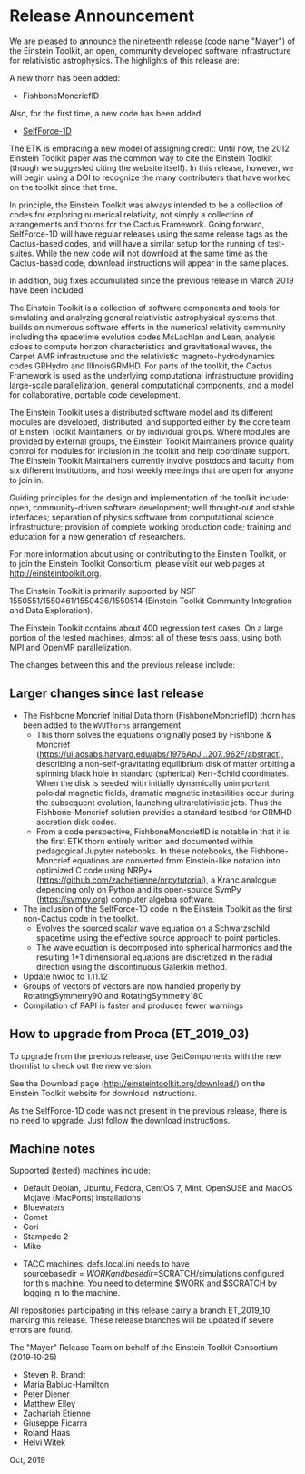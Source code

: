 # Release Announcement

We are pleased to announce the nineteenth release (code name ["Mayer"](https://en.wikipedia.org/wiki/Maria_Goeppert_Mayer)) of the Einstein Toolkit, an open, community developed software infrastructure for relativistic astrophysics. The highlights of this release are:

A new thorn has been added:

* FishboneMoncriefID

Also, for the first time, a new code has been added.

* [SelfForce-1D](https://bitbucket.org/peterdiener/selfforce-1d.git)

The ETK is embracing a new model of assigning credit: Until now, the 2012 Einstein Toolkit paper was the common way to cite the Einstein Toolkit (though we suggested citing the website itself). In this release, however, we will begin using a DOI to recognize the many contributers that have worked on the toolkit since that time.

In principle, the Einstein Toolkit was always intended to be a collection of codes for exploring numerical relativity, not simply a collection of arrangements and thorns for the Cactus Framework. Going forward, SelfForce-1D will have regular releases using the same release tags as the Cactus-based codes, and will have a similar setup for the running of test-suites. While the new code will not download at the same time as the Cactus-based code, download instructions will appear in the same places.

In addition, bug fixes accumulated since the previous release in March 2019 have been included.

The Einstein Toolkit is a collection of software components and tools for simulating and analyzing general relativistic astrophysical systems that builds on numerous software efforts in the numerical relativity community including the spacetime evolution codes McLachlan and Lean, analysis cdoes to compute horizon characteristics and gravitational waves, the Carpet AMR infrastructure and the relativistic magneto-hydrodynamics codes GRHydro and IllinoisGRMHD. For parts of the toolkit, the Cactus Framework is used as the underlying computational infrastructure providing large-scale parallelization, general computational components, and a model for collaborative, portable code development.

The Einstein Toolkit uses a distributed software model and its different modules are developed, distributed, and supported either by the core team of Einstein Toolkit Maintainers, or by individual groups. Where modules are provided by external groups, the Einstein Toolkit Maintainers provide quality control for modules for inclusion in the toolkit and help coordinate support. The Einstein Toolkit Maintainers currently involve postdocs and faculty from six different institutions, and host weekly meetings that are open for anyone to join in.

Guiding principles for the design and implementation of the toolkit include: open, community-driven software development; well thought-out and stable interfaces; separation of physics software from computational science infrastructure; provision of complete working production code; training and education for a new generation of researchers.

For more information about using or contributing to the Einstein Toolkit, or to join the Einstein Toolkit Consortium, please visit our web pages at http://einsteintoolkit.org.

The Einstein Toolkit is primarily supported by NSF 1550551/1550461/1550436/1550514 (Einstein Toolkit Community Integration and Data Exploration).

The Einstein Toolkit contains about 400 regression test cases. On a large portion of the tested machines, almost all of these tests pass, using both MPI and OpenMP parallelization.

The changes between this and the previous release include:

## Larger changes since last release

* The Fishbone Moncrief Initial Data thorn (FishboneMoncriefID) thorn has been added to the `WVUThorns` arrangement 
    - This thorn solves the equations originally posed by Fishbone & Moncrief (https://ui.adsabs.harvard.edu/abs/1976ApJ...207..962F/abstract), describing a non-self-gravitating equilibrium disk of matter orbiting a spinning black hole in standard (spherical) Kerr-Schild coordinates. When the disk is seeded with initially dynamically unimportant poloidal magnetic fields, dramatic magnetic instabilities occur during the subsequent evolution, launching ultrarelativistic jets. Thus the Fishbone-Moncrief solution provides a standard testbed for GRMHD accretion disk codes.
    - From a code perspective, FishboneMoncriefID is notable in that it is the first ETK thorn entirely written and documented within pedagogical Jupyter notebooks. In these notebooks, the Fishbone-Moncrief equations are converted from Einstein-like notation into optimized C code using NRPy+ (https://github.com/zachetienne/nrpytutorial), a Kranc analogue depending only on Python and its open-source SymPy (https://sympy.org) computer algebra software.
* The inclusion of the SelfForce-1D code in the Einstein Toolkit as the first non-Cactus code in the toolkit.
    - Evolves the sourced scalar wave equation on a Schwarzschild spacetime using the effective source approach to point particles.
    - The wave equation is decomposed into spherical harmonics and the resulting 1+1 dimensional equations are discretized in the radial direction using the discontinuous Galerkin method.
* Update hwloc to 1.11.12
* Groups of vectors of vectors are now handled properly by RotatingSymmetry90 and RotatingSymmetry180
* Compilation of PAPI is faster and produces fewer warnings


## How to upgrade from Proca (ET_2019_03) 

To upgrade from the previous release, use GetComponents with the new thornlist to check out the new version.

See the Download page (http://einsteintoolkit.org/download/) on the Einstein Toolkit website for download instructions.

As the SelfForce-1D code was not present in the previous release, there is no need to upgrade. Just follow the download instructions.

## Machine notes

Supported (tested) machines include:

- Default Debian, Ubuntu, Fedora, CentOS 7, Mint, OpenSUSE and MacOS Mojave (MacPorts) installations
- Bluewaters
- Comet
- Cori
- Stampede 2
- Mike

* TACC machines: defs.local.ini needs to have sourcebasedir = $WORK and basedir = $SCRATCH/simulations configured for this machine. You need to determine $WORK and $SCRATCH by logging in to the machine.

All repositories participating in this release carry a branch ET_2019_10 marking this release. These release branches will be updated if severe errors are found.

The "Mayer" Release Team on behalf of the Einstein Toolkit Consortium (2019‐10‐25)

* Steven R. Brandt
* Maria Babiuc-Hamilton
* Peter Diener
* Matthew Elley
* Zachariah Etienne
* Giuseppe Ficarra
* Roland Haas
* Helvi Witek

Oct, 2019
